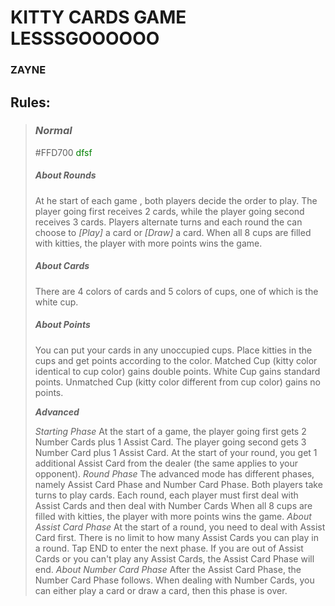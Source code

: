 # KITTY CARDS GAME LESSSGOOOOOO 
### ZAYNE

## Rules:

>### ***Normal***
>
> #FFD700 <span style="color: green">dfsf</span>
>##### *About Rounds*
>At he start of each game , both players decide the order to play. The player going first receives 2 cards, while the player going second receives 3 cards.
>Players alternate turns and each round the can choose to *[Play]* a card or *[Draw]* a card.
>When all 8 cups are filled with kitties, the player with more points wins the game.
>##### *About Cards*
>There are 4 colors of cards and 5 colors of cups, one of which is the white cup.
>##### *About Points*
>You can put your cards in any unoccupied cups.
>Place kitties in the cups and get points according to the color.
>Matched Cup (kitty color identical to cup color) gains double points. White Cup gains standard points.
>Unmatched Cup (kitty color different from cup color) gains no points.
>
>***Advanced***
>
>*Starting Phase*
>At the start of a game, the player going first gets 2 Number Cards plus 1 Assist Card. The player going second gets 3 Number Card plus 1 Assist Card.
>At the start of your round, you get 1 additional Assist Card from the dealer (the same applies to your opponent).
>*Round Phase*
>The advanced mode has different phases, namely Assist Card Phase and Number Card Phase.
>Both players take turns to play cards. Each round, each player must first deal with Assist Cards and then deal with Number Cards
>When all 8 cups are filled with kitties, the player with more points wins the game.
>*About Assist Card Phase*
>At the start of a round, you need to deal with Assist Card first.
>There is no limit to how many Assist Cards you can play in a round. Tap END to enter the next phase.
>If you are out of Assist Cards or you can't play any Assist Cards, the Assist Card Phase will end.
>*About Number Card Phase*
>After the Assist Card Phase, the Number Card Phase follows.
>When dealing with Number Cards, you can either play a card or draw a card, then this phase is over.
